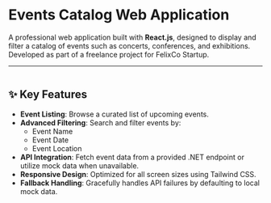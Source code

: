 # Events Catalog Web Application

A professional web application built with **React.js**, designed to display and filter a catalog of events such as concerts, conferences, and exhibitions.  
Developed as part of a freelance project for FelixCo Startup.

---


<img src="">

## ✨ Key Features

- **Event Listing**: Browse a curated list of upcoming events.
- **Advanced Filtering**: Search and filter events by:
  - Event Name
  - Event Date
  - Event Location
- **API Integration**: Fetch event data from a provided .NET endpoint or utilize mock data when unavailable.
- **Responsive Design**: Optimized for all screen sizes using Tailwind CSS.
- **Fallback Handling**: Gracefully handles API failures by defaulting to local mock data.
